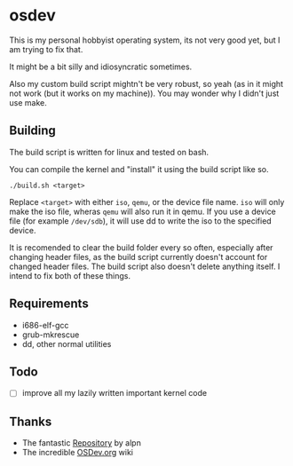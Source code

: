 osdev
===

This is my personal hobbyist operating system, its not very good yet, but I am trying to fix that. 

It might be a bit silly and idiosyncratic sometimes. 

Also my custom build script mightn't be very robust, so yeah
(as in it might not work (but it works on my machine)).
You may wonder why I didn't just use make.

Building
---
The build script is written for linux and tested on bash. 

You can compile the kernel and "install" it using the build script like so.

```
./build.sh <target>
```

Replace `<target>` with either `iso`, `qemu`, or the device file name.
`iso` will only make the iso file, wheras `qemu` will also run it in qemu.
If you use a device file (for example `/dev/sdb`), it will use dd to write the iso to the specified device.

It is recomended to clear the build folder every so often, especially after changing header files,
as the build script currently doesn't account for changed header files.
The build script also doesn't delete anything itself. I intend to fix both of these things.

Requirements
---
* i686-elf-gcc
* grub-mkrescue
* dd, other normal utilities

Todo
---
* [ ] improve all my lazily written important kernel code

Thanks
---
* The fantastic [Repository](https://github.com/alpn/x86_starterkit) by alpn
* The incredible [OSDev.org](https://wiki.osdev.org/) wiki
